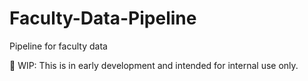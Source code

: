 # Faculty-Data-Pipeline
Pipeline for faculty data

🚧 WIP: This is in early development and intended for internal use only.
